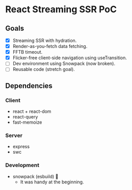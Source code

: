 # React Streaming SSR PoC

## Goals

- [x] Streaming SSR with hydration.
- [x] Render-as-you-fetch data fetching.
- [x] FFTB timeout.
- [x] Flicker-free client-side navigation using useTransition.
- [ ] Dev environment using Snowpack (now broken).
- [ ] Reusable code (stretch goal).

## Dependencies

### Client

- react + react-dom
- react-query
- fast-memoize

### Server

- express
- swc

### Development

- snowpack (esbuild) :grimacing:
  - It was handy at the beginning.
